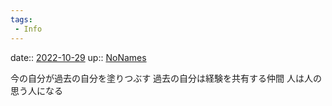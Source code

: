 ```yaml
---
tags:
 - Info
---
```


date:: [2022-10-29](Daily_Note/2022-10-29.md)
up:: [NoNames](../Bar/Novel/Chaos/NoNames.md)

今の自分が過去の自分を塗りつぶす
過去の自分は経験を共有する仲間
人は人の思う人になる